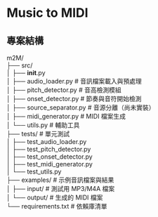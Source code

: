 # Music to MIDI

## 專案結構
m2M/  
├── src/                       
│   ├── __init__.py  
│   ├── audio_loader.py      # 音訊檔案載入與預處理  
│   ├── pitch_detector.py    # 音高檢測模組  
│   ├── onset_detector.py    # 節奏與音符開始檢測  
│   ├── source_separator.py  # 音源分離（尚未實裝）  
│   ├── midi_generator.py    # MIDI 檔案生成  
│   └── utils.py             # 輔助工具  
├── tests/                   # 單元測試  
│   ├── test_audio_loader.py  
│   ├── test_pitch_detector.py  
│   ├── test_onset_detector.py  
│   ├── test_midi_generator.py  
│   └── test_utils.py  
├── examples/                # 示例音訊檔案與結果  
│   ├── input/               # 測試用 MP3/M4A 檔案  
│   └── output/              # 生成的 MIDI 檔案  
└── requirements.txt         # 依賴庫清單  
